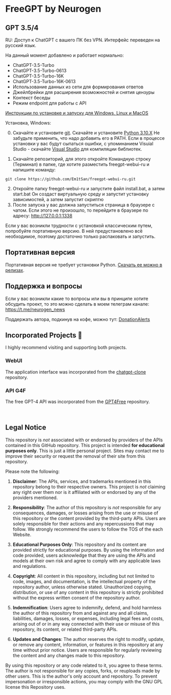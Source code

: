 # FreeGPT by Neurogen
## GPT 3.5/4
RU: Доступ к ChatGPT с вашего ПК без VPN. Интерфейс переведен на русский язык.

На данный момент добавлено и работает нормально:

- ChatGPT-3.5-Turbo
- ChatGPT-3.5-Turbo-0613
- ChatGPT-3.5-Turbo-16K
- ChatGPT-3.5-Turbo-16K-0613
- Использование данных из сети для формирования ответов
- Джейлбрейки для расширения возможностей и снятия цензуры
- Контекст беседы
- Режим endpoint для работы с API

[Инструкции по установке и запуску для Windows, Linux и MacOS](https://github.com/Em1tSan/freegpt-webui-ru/wiki)

Установка, Windows:

0) Скачайте и установите [git](https://git-scm.com/download/win). Скачайте и установите [Python 3.10.X](https://www.python.org/downloads/) Не забудьте применить, что надо добавить его в PATH.
   Если в процессе установки у вас будут сыпаться ошибки, с упоминанием Visuial Studio - скачайте [Visual Studio](https://visualstudio.microsoft.com/ru/downloads/) для компиляции библиотек.
   
2) Скачайте репозиторий, для этого откройте Командную строку (Терминал) в папке, где хотите разместить freegpt-webui-ru и напишите команду:
```
git clone https://github.com/Em1tSan/freegpt-webui-ru.git
```
2) Откройте папку freegpt-webui-ru и запустите файл install.bat, а затем start.bat
   Он создаст виртуальную среду и запустит установку зависимостей, а затем запустит скриптю
3) После запуска у вас должна запуститься страница в браузере с чатом. Если этого не произошло, то перейдите в браузере по адресу: http://127.0.0.1:1338

Если у вас возникли трудности с установкой классическим путем, попробуйте портативную версию. В ней предустановлено всё необходимое, поэтому достаточно только распаковать и запустить. 


## Портативная версия

Портативная версия не требует установки Python. [Скачать ее можно в релизах](https://github.com/Em1tSan/freegpt-webui-ru/releases).

## Поддержка и вопросы

Если у вас возникли какие то вопросы или вы в принципе хотите обсудить проект, то это можно сделать в моем телеграм канале: https://t.me/neurogen_news

Поддержать автора, подкинув на кофе, можно тут: [DonationAlerts](https://www.donationalerts.com/r/em1t)


## Incorporated Projects :busts_in_silhouette:
I highly recommend visiting and supporting both projects.

### WebUI
The application interface was incorporated from the [chatgpt-clone](https://github.com/xtekky/chatgpt-clone) repository.

### API G4F
The free GPT-4 API was incorporated from the [GPT4Free](https://github.com/xtekky/gpt4free) repository.

<br>

## Legal Notice
This repository is _not_ associated with or endorsed by providers of the APIs contained in this GitHub repository. This
project is intended **for educational purposes only**. This is just a little personal project. Sites may contact me to
improve their security or request the removal of their site from this repository.

Please note the following:

1. **Disclaimer**: The APIs, services, and trademarks mentioned in this repository belong to their respective owners.
   This project is _not_ claiming any right over them nor is it affiliated with or endorsed by any of the providers
   mentioned.

2. **Responsibility**: The author of this repository is _not_ responsible for any consequences, damages, or losses
   arising from the use or misuse of this repository or the content provided by the third-party APIs. Users are solely
   responsible for their actions and any repercussions that may follow. We strongly recommend the users to follow the
   TOS of the each Website.

3. **Educational Purposes Only**: This repository and its content are provided strictly for educational purposes. By
   using the information and code provided, users acknowledge that they are using the APIs and models at their own risk
   and agree to comply with any applicable laws and regulations.

4. **Copyright**: All content in this repository, including but not limited to code, images, and documentation, is the
   intellectual property of the repository author, unless otherwise stated. Unauthorized copying, distribution, or use
   of any content in this repository is strictly prohibited without the express written consent of the repository
   author.

5. **Indemnification**: Users agree to indemnify, defend, and hold harmless the author of this repository from and
   against any and all claims, liabilities, damages, losses, or expenses, including legal fees and costs, arising out of
   or in any way connected with their use or misuse of this repository, its content, or related third-party APIs.

6. **Updates and Changes**: The author reserves the right to modify, update, or remove any content, information, or
   features in this repository at any time without prior notice. Users are responsible for regularly reviewing the
   content and any changes made to this repository.

By using this repository or any code related to it, you agree to these terms. The author is not responsible for any
copies, forks, or reuploads made by other users. This is the author's only account and repository. To prevent
impersonation or irresponsible actions, you may comply with the GNU GPL license this Repository uses.
